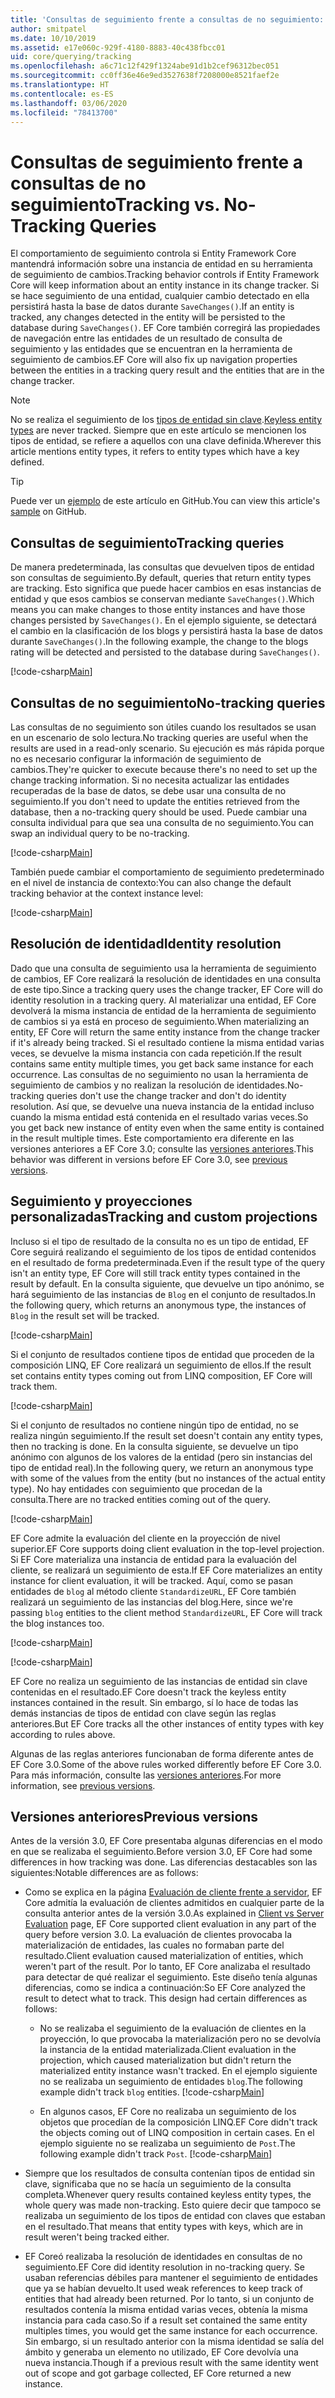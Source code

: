 ```yaml
---
title: 'Consultas de seguimiento frente a consultas de no seguimiento: EF Core'
author: smitpatel
ms.date: 10/10/2019
ms.assetid: e17e060c-929f-4180-8883-40c438fbcc01
uid: core/querying/tracking
ms.openlocfilehash: a6c71c12f429f1324abe91d1b2cef96312bec051
ms.sourcegitcommit: cc0ff36e46e9ed3527638f7208000e8521faef2e
ms.translationtype: HT
ms.contentlocale: es-ES
ms.lasthandoff: 03/06/2020
ms.locfileid: "78413700"
---
```

# <a name="tracking-vs-no-tracking-queries"></a><span data-ttu-id="5745d-102">Consultas de seguimiento frente a consultas de no seguimiento</span><span class="sxs-lookup"><span data-stu-id="5745d-102">Tracking vs. No-Tracking Queries</span></span>

<span data-ttu-id="5745d-103">El comportamiento de seguimiento controla si Entity Framework Core mantendrá información sobre una instancia de entidad en su herramienta de seguimiento de cambios.</span><span class="sxs-lookup"><span data-stu-id="5745d-103">Tracking behavior controls if Entity Framework Core will keep information about an entity instance in its change tracker.</span></span> <span data-ttu-id="5745d-104">Si se hace seguimiento de una entidad, cualquier cambio detectado en ella persistirá hasta la base de datos durante `SaveChanges()`.</span><span class="sxs-lookup"><span data-stu-id="5745d-104">If an entity is tracked, any changes detected in the entity will be persisted to the database during `SaveChanges()`.</span></span> <span data-ttu-id="5745d-105">EF Core también corregirá las propiedades de navegación entre las entidades de un resultado de consulta de seguimiento y las entidades que se encuentran en la herramienta de seguimiento de cambios.</span><span class="sxs-lookup"><span data-stu-id="5745d-105">EF Core will also fix up navigation properties between the entities in a tracking query result and the entities that are in the change tracker.</span></span>

> [!NOTE]
> <span data-ttu-id="5745d-106">No se realiza el seguimiento de los [tipos de entidad sin clave](xref:core/modeling/keyless-entity-types).</span><span class="sxs-lookup"><span data-stu-id="5745d-106">[Keyless entity types](xref:core/modeling/keyless-entity-types) are never tracked.</span></span> <span data-ttu-id="5745d-107">Siempre que en este artículo se mencionen los tipos de entidad, se refiere a aquellos con una clave definida.</span><span class="sxs-lookup"><span data-stu-id="5745d-107">Wherever this article mentions entity types, it refers to entity types which have a key defined.</span></span>

> [!TIP]  
> <span data-ttu-id="5745d-108">Puede ver un [ejemplo](https://github.com/dotnet/EntityFramework.Docs/tree/master/samples/core/Querying) de este artículo en GitHub.</span><span class="sxs-lookup"><span data-stu-id="5745d-108">You can view this article's [sample](https://github.com/dotnet/EntityFramework.Docs/tree/master/samples/core/Querying) on GitHub.</span></span>

## <a name="tracking-queries"></a><span data-ttu-id="5745d-109">Consultas de seguimiento</span><span class="sxs-lookup"><span data-stu-id="5745d-109">Tracking queries</span></span>

<span data-ttu-id="5745d-110">De manera predeterminada, las consultas que devuelven tipos de entidad son consultas de seguimiento.</span><span class="sxs-lookup"><span data-stu-id="5745d-110">By default, queries that return entity types are tracking.</span></span> <span data-ttu-id="5745d-111">Esto significa que puede hacer cambios en esas instancias de entidad y que esos cambios se conservan mediante `SaveChanges()`.</span><span class="sxs-lookup"><span data-stu-id="5745d-111">Which means you can make changes to those entity instances and have those changes persisted by `SaveChanges()`.</span></span> <span data-ttu-id="5745d-112">En el ejemplo siguiente, se detectará el cambio en la clasificación de los blogs y persistirá hasta la base de datos durante `SaveChanges()`.</span><span class="sxs-lookup"><span data-stu-id="5745d-112">In the following example, the change to the blogs rating will be detected and persisted to the database during `SaveChanges()`.</span></span>

[!code-csharp[Main](../../../samples/core/Querying/Tracking/Sample.cs#Tracking)]

## <a name="no-tracking-queries"></a><span data-ttu-id="5745d-113">Consultas de no seguimiento</span><span class="sxs-lookup"><span data-stu-id="5745d-113">No-tracking queries</span></span>

<span data-ttu-id="5745d-114">Las consultas de no seguimiento son útiles cuando los resultados se usan en un escenario de solo lectura.</span><span class="sxs-lookup"><span data-stu-id="5745d-114">No tracking queries are useful when the results are used in a read-only scenario.</span></span> <span data-ttu-id="5745d-115">Su ejecución es más rápida porque no es necesario configurar la información de seguimiento de cambios.</span><span class="sxs-lookup"><span data-stu-id="5745d-115">They're quicker to execute because there's no need to set up the change tracking information.</span></span> <span data-ttu-id="5745d-116">Si no necesita actualizar las entidades recuperadas de la base de datos, se debe usar una consulta de no seguimiento.</span><span class="sxs-lookup"><span data-stu-id="5745d-116">If you don't need to update the entities retrieved from the database, then a no-tracking query should be used.</span></span> <span data-ttu-id="5745d-117">Puede cambiar una consulta individual para que sea una consulta de no seguimiento.</span><span class="sxs-lookup"><span data-stu-id="5745d-117">You can swap an individual query to be no-tracking.</span></span>

[!code-csharp[Main](../../../samples/core/Querying/Tracking/Sample.cs#NoTracking)]

<span data-ttu-id="5745d-118">También puede cambiar el comportamiento de seguimiento predeterminado en el nivel de instancia de contexto:</span><span class="sxs-lookup"><span data-stu-id="5745d-118">You can also change the default tracking behavior at the context instance level:</span></span>

[!code-csharp[Main](../../../samples/core/Querying/Tracking/Sample.cs#ContextDefaultTrackingBehavior)]

## <a name="identity-resolution"></a><span data-ttu-id="5745d-119">Resolución de identidad</span><span class="sxs-lookup"><span data-stu-id="5745d-119">Identity resolution</span></span>

<span data-ttu-id="5745d-120">Dado que una consulta de seguimiento usa la herramienta de seguimiento de cambios, EF Core realizará la resolución de identidades en una consulta de este tipo.</span><span class="sxs-lookup"><span data-stu-id="5745d-120">Since a tracking query uses the change tracker, EF Core will do identity resolution in a tracking query.</span></span> <span data-ttu-id="5745d-121">Al materializar una entidad, EF Core devolverá la misma instancia de entidad de la herramienta de seguimiento de cambios si ya está en proceso de seguimiento.</span><span class="sxs-lookup"><span data-stu-id="5745d-121">When materializing an entity, EF Core will return the same entity instance from the change tracker if it's already being tracked.</span></span> <span data-ttu-id="5745d-122">Si el resultado contiene la misma entidad varias veces, se devuelve la misma instancia con cada repetición.</span><span class="sxs-lookup"><span data-stu-id="5745d-122">If the result contains same entity multiple times, you get back same instance for each occurrence.</span></span> <span data-ttu-id="5745d-123">Las consultas de no seguimiento no usan la herramienta de seguimiento de cambios y no realizan la resolución de identidades.</span><span class="sxs-lookup"><span data-stu-id="5745d-123">No-tracking queries don't use the change tracker and don't do identity resolution.</span></span> <span data-ttu-id="5745d-124">Así que, se devuelve una nueva instancia de la entidad incluso cuando la misma entidad está contenida en el resultado varias veces.</span><span class="sxs-lookup"><span data-stu-id="5745d-124">So you get back new instance of entity even when the same entity is contained in the result multiple times.</span></span> <span data-ttu-id="5745d-125">Este comportamiento era diferente en las versiones anteriores a EF Core 3.0; consulte las [versiones anteriores](#previous-versions).</span><span class="sxs-lookup"><span data-stu-id="5745d-125">This behavior was different in versions before EF Core 3.0, see [previous versions](#previous-versions).</span></span>

## <a name="tracking-and-custom-projections"></a><span data-ttu-id="5745d-126">Seguimiento y proyecciones personalizadas</span><span class="sxs-lookup"><span data-stu-id="5745d-126">Tracking and custom projections</span></span>

<span data-ttu-id="5745d-127">Incluso si el tipo de resultado de la consulta no es un tipo de entidad, EF Core seguirá realizando el seguimiento de los tipos de entidad contenidos en el resultado de forma predeterminada.</span><span class="sxs-lookup"><span data-stu-id="5745d-127">Even if the result type of the query isn't an entity type, EF Core will still track entity types contained in the result by default.</span></span> <span data-ttu-id="5745d-128">En la consulta siguiente, que devuelve un tipo anónimo, se hará seguimiento de las instancias de `Blog` en el conjunto de resultados.</span><span class="sxs-lookup"><span data-stu-id="5745d-128">In the following query, which returns an anonymous type, the instances of `Blog` in the result set will be tracked.</span></span>

[!code-csharp[Main](../../../samples/core/Querying/Tracking/Sample.cs#CustomProjection1)]

<span data-ttu-id="5745d-129">Si el conjunto de resultados contiene tipos de entidad que proceden de la composición LINQ, EF Core realizará un seguimiento de ellos.</span><span class="sxs-lookup"><span data-stu-id="5745d-129">If the result set contains entity types coming out from LINQ composition, EF Core will track them.</span></span>

[!code-csharp[Main](../../../samples/core/Querying/Tracking/Sample.cs#CustomProjection2)]

<span data-ttu-id="5745d-130">Si el conjunto de resultados no contiene ningún tipo de entidad, no se realiza ningún seguimiento.</span><span class="sxs-lookup"><span data-stu-id="5745d-130">If the result set doesn't contain any entity types, then no tracking is done.</span></span> <span data-ttu-id="5745d-131">En la consulta siguiente, se devuelve un tipo anónimo con algunos de los valores de la entidad (pero sin instancias del tipo de entidad real).</span><span class="sxs-lookup"><span data-stu-id="5745d-131">In the following query, we return an anonymous type with some of the values from the entity (but no instances of the actual entity type).</span></span> <span data-ttu-id="5745d-132">No hay entidades con seguimiento que procedan de la consulta.</span><span class="sxs-lookup"><span data-stu-id="5745d-132">There are no tracked entities coming out of the query.</span></span>

[!code-csharp[Main](../../../samples/core/Querying/Tracking/Sample.cs#CustomProjection3)]

 <span data-ttu-id="5745d-133">EF Core admite la evaluación del cliente en la proyección de nivel superior.</span><span class="sxs-lookup"><span data-stu-id="5745d-133">EF Core supports doing client evaluation in the top-level projection.</span></span> <span data-ttu-id="5745d-134">Si EF Core materializa una instancia de entidad para la evaluación del cliente, se realizará un seguimiento de esta.</span><span class="sxs-lookup"><span data-stu-id="5745d-134">If EF Core materializes an entity instance for client evaluation, it will be tracked.</span></span> <span data-ttu-id="5745d-135">Aquí, como se pasan entidades de `blog` al método cliente `StandardizeURL`, EF Core también realizará un seguimiento de las instancias del blog.</span><span class="sxs-lookup"><span data-stu-id="5745d-135">Here, since we're passing `blog` entities to the client method `StandardizeURL`, EF Core will track the blog instances too.</span></span>

[!code-csharp[Main](../../../samples/core/Querying/Tracking/Sample.cs#ClientProjection)]

[!code-csharp[Main](../../../samples/core/Querying/Tracking/Sample.cs#ClientMethod)]

<span data-ttu-id="5745d-136">EF Core no realiza un seguimiento de las instancias de entidad sin clave contenidas en el resultado.</span><span class="sxs-lookup"><span data-stu-id="5745d-136">EF Core doesn't track the keyless entity instances contained in the result.</span></span> <span data-ttu-id="5745d-137">Sin embargo, sí lo hace de todas las demás instancias de tipos de entidad con clave según las reglas anteriores.</span><span class="sxs-lookup"><span data-stu-id="5745d-137">But EF Core tracks all the other instances of entity types with key according to rules above.</span></span>

<span data-ttu-id="5745d-138">Algunas de las reglas anteriores funcionaban de forma diferente antes de EF Core 3.0.</span><span class="sxs-lookup"><span data-stu-id="5745d-138">Some of the above rules worked differently before EF Core 3.0.</span></span> <span data-ttu-id="5745d-139">Para más información, consulte las [versiones anteriores](#previous-versions).</span><span class="sxs-lookup"><span data-stu-id="5745d-139">For more information, see [previous versions](#previous-versions).</span></span>

## <a name="previous-versions"></a><span data-ttu-id="5745d-140">Versiones anteriores</span><span class="sxs-lookup"><span data-stu-id="5745d-140">Previous versions</span></span>

<span data-ttu-id="5745d-141">Antes de la versión 3.0, EF Core presentaba algunas diferencias en el modo en que se realizaba el seguimiento.</span><span class="sxs-lookup"><span data-stu-id="5745d-141">Before version 3.0, EF Core had some differences in how tracking was done.</span></span> <span data-ttu-id="5745d-142">Las diferencias destacables son las siguientes:</span><span class="sxs-lookup"><span data-stu-id="5745d-142">Notable differences are as follows:</span></span>

- <span data-ttu-id="5745d-143">Como se explica en la página [Evaluación de cliente frente a servidor](xref:core/querying/client-eval), EF Core admitía la evaluación de clientes admitidos en cualquier parte de la consulta anterior antes de la versión 3.0.</span><span class="sxs-lookup"><span data-stu-id="5745d-143">As explained in [Client vs Server Evaluation](xref:core/querying/client-eval) page, EF Core supported client evaluation in any part of the query before version 3.0.</span></span> <span data-ttu-id="5745d-144">La evaluación de clientes provocaba la materialización de entidades, las cuales no formaban parte del resultado.</span><span class="sxs-lookup"><span data-stu-id="5745d-144">Client evaluation caused materialization of entities, which weren't part of the result.</span></span> <span data-ttu-id="5745d-145">Por lo tanto, EF Core analizaba el resultado para detectar de qué realizar el seguimiento. Este diseño tenía algunas diferencias, como se indica a continuación:</span><span class="sxs-lookup"><span data-stu-id="5745d-145">So EF Core analyzed the result to detect what to track. This design had certain differences as follows:</span></span>
  - <span data-ttu-id="5745d-146">No se realizaba el seguimiento de la evaluación de clientes en la proyección, lo que provocaba la materialización pero no se devolvía la instancia de la entidad materializada.</span><span class="sxs-lookup"><span data-stu-id="5745d-146">Client evaluation in the projection, which caused materialization but didn't return the materialized entity instance wasn't tracked.</span></span> <span data-ttu-id="5745d-147">En el ejemplo siguiente no se realizaba un seguimiento de entidades `blog`.</span><span class="sxs-lookup"><span data-stu-id="5745d-147">The following example didn't track `blog` entities.</span></span>
    [!code-csharp[Main](../../../samples/core/Querying/Tracking/Sample.cs#ClientProjection)]

  - <span data-ttu-id="5745d-148">En algunos casos, EF Core no realizaba un seguimiento de los objetos que procedían de la composición LINQ.</span><span class="sxs-lookup"><span data-stu-id="5745d-148">EF Core didn't track the objects coming out of LINQ composition in certain cases.</span></span> <span data-ttu-id="5745d-149">En el ejemplo siguiente no se realizaba un seguimiento de `Post`.</span><span class="sxs-lookup"><span data-stu-id="5745d-149">The following example didn't track `Post`.</span></span>
    [!code-csharp[Main](../../../samples/core/Querying/Tracking/Sample.cs#CustomProjection2)]

- <span data-ttu-id="5745d-150">Siempre que los resultados de consulta contenían tipos de entidad sin clave, significaba que no se hacía un seguimiento de la consulta completa.</span><span class="sxs-lookup"><span data-stu-id="5745d-150">Whenever query results contained keyless entity types, the whole query was made non-tracking.</span></span> <span data-ttu-id="5745d-151">Esto quiere decir que tampoco se realizaba un seguimiento de los tipos de entidad con claves que estaban en el resultado.</span><span class="sxs-lookup"><span data-stu-id="5745d-151">That means that entity types with keys, which are in result weren't being tracked either.</span></span>
- <span data-ttu-id="5745d-152">EF Coreó realizaba la resolución de identidades en consultas de no seguimiento.</span><span class="sxs-lookup"><span data-stu-id="5745d-152">EF Core did identity resolution in no-tracking query.</span></span> <span data-ttu-id="5745d-153">Se usaban referencias débiles para mantener el seguimiento de entidades que ya se habían devuelto.</span><span class="sxs-lookup"><span data-stu-id="5745d-153">It used weak references to keep track of entities that had already been returned.</span></span> <span data-ttu-id="5745d-154">Por lo tanto, si un conjunto de resultados contenía la misma entidad varias veces, obtenía la misma instancia para cada caso.</span><span class="sxs-lookup"><span data-stu-id="5745d-154">So if a result set contained the same entity multiples times, you would get the same instance for each occurrence.</span></span> <span data-ttu-id="5745d-155">Sin embargo, si un resultado anterior con la misma identidad se salía del ámbito y generaba un elemento no utilizado, EF Core devolvía una nueva instancia.</span><span class="sxs-lookup"><span data-stu-id="5745d-155">Though if a previous result with the same identity went out of scope and got garbage collected, EF Core returned a new instance.</span></span>
